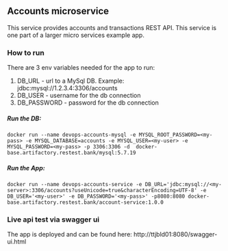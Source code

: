 ## Accounts microservice
This service provides accounts and transactions REST API.
This service is one part of a larger micro services example app.

### How to run
There are 3 env variables needed for the app to run:
1. DB_URL - url to a MySql DB. Example: jdbc:mysql://1.2.3.4:3306/accounts
1. DB_USER - username for the db connection
1. DB_PASSWORD - password for the db connection

##### Run the DB:
```
docker run --name devops-accounts-mysql -e MYSQL_ROOT_PASSWORD=<my-pass> -e MYSQL_DATABASE=accounts -e MYSQL_USER=<my-user> -e MYSQL_PASSWORD=<my-pass> -p 3306:3306 -d  docker-base.artifactory.restest.bank/mysql:5.7.19
```
    
##### Run the App:
```
docker run --name devops-accounts-service -e DB_URL='jdbc:mysql://<my-server>:3306/accounts?useUnicode=true&characterEncoding=UTF-8' -e DB_USER='<my-user>' -e DB_PASSWORD='<my-pass>' -p8080:8080 docker-base.artifactory.restest.bank/account-service:1.0.0
```

### Live api test via swagger ui
The app is deployed and can be found here: http://ttjbld01:8080/swagger-ui.html